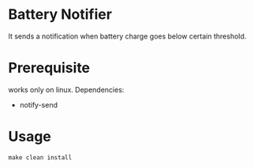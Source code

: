 # Battery Notifier
It sends a notification when battery charge goes below certain threshold.

# Prerequisite
works only on linux.
Dependencies:
- notify-send

# Usage
```
make clean install
```
